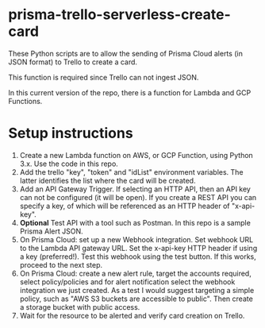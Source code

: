 # prisma-trello-serverless-create-card

These Python scripts are to allow the sending of Prisma Cloud alerts (in JSON format) to Trello to create a card.

This function is required since Trello can not ingest JSON.

In this current version of the repo, there is a function for Lambda and GCP Functions.

# Setup instructions

1. Create a new Lambda function on AWS, or GCP Function, using Python 3.x. Use the code in this repo.
2. Add the trello "key", "token" and "idList" environment variables. The latter identifies the list where the card will be created.
3. Add an API Gateway Trigger. If selecting an HTTP API, then an API key can not be configured (it will be open). If you create a REST API you can specify a key, of which will be referenced as an HTTP header of "x-api-key".
4. **Optional** Test API with a tool such as Postman. In this repo is a sample Prisma Alert JSON.
5. On Prisma Cloud: set up a new Webhook integration. Set webhook URL to the Lambda API gateway URL. Set the x-api-key HTTP header if using a key (preferred!). Test this webhook using the test button. If this works, proceed to the next step.
6. On Prisma Cloud: create a new alert rule, target the accounts required, select policy/policies and for alert notification select the webhook integration we just created. As a test I would suggest targeting a simple policy, such as "AWS S3 buckets are accessible to public". Then create a storage bucket with public access.
7. Wait for the resource to be alerted and verify card creation on Trello.
